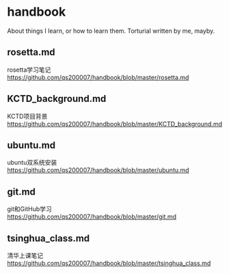 # handbook
About things I learn, or how to learn them. Torturial written by me, mayby.


## rosetta.md
rosetta学习笔记
<https://github.com/qs200007/handbook/blob/master/rosetta.md>


## KCTD_background.md
KCTD项目背景
<https://github.com/qs200007/handbook/blob/master/KCTD_background.md>


## ubuntu.md
ubuntu双系统安装
<https://github.com/qs200007/handbook/blob/master/ubuntu.md>


## git.md
git和GitHub学习
<https://github.com/qs200007/handbook/blob/master/git.md>


## tsinghua_class.md
清华上课笔记
<https://github.com/qs200007/handbook/blob/master/tsinghua_class.md>
